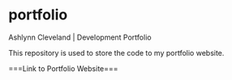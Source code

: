 # portfolio
Ashlynn Cleveland | Development Portfolio

This repository is used to store the code to my portfolio website.

===Link to Portfolio Website===
